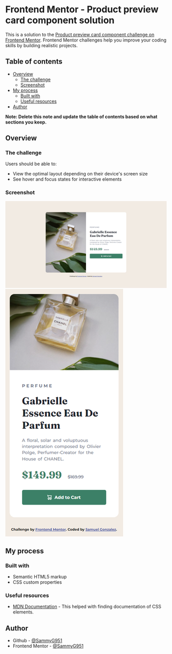 # Frontend Mentor - Product preview card component solution

This is a solution to the [Product preview card component challenge on Frontend Mentor](https://www.frontendmentor.io/challenges/product-preview-card-component-GO7UmttRfa). Frontend Mentor challenges help you improve your coding skills by building realistic projects. 

## Table of contents

- [Overview](#overview)
  - [The challenge](#the-challenge)
  - [Screenshot](#screenshot)
- [My process](#my-process)
  - [Built with](#built-with)
  - [Useful resources](#useful-resources)
- [Author](#author)

**Note: Delete this note and update the table of contents based on what sections you keep.**

## Overview

### The challenge

Users should be able to:

- View the optimal layout depending on their device's screen size
- See hover and focus states for interactive elements

### Screenshot

![Screenshot](/images/Finished-product-screenshot.png)
![Screenshot](/images/Product-preview-card-component-mobile.png)

## My process

### Built with

- Semantic HTML5 markup
- CSS custom properties

### Useful resources

- [MDN Documentation](https://developer.mozilla.org/en-US/) - This helped with finding documentation of CSS elements.

## Author

- Github - [@SammyG951](https://github.com/SammyG951)
- Frontend Mentor - [@SammyG951](https://www.frontendmentor.io/profile/SammyG951)

